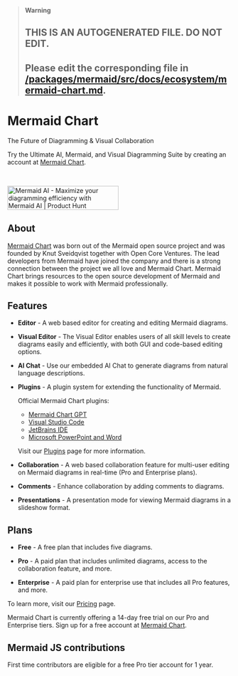 > **Warning**
>
> ## THIS IS AN AUTOGENERATED FILE. DO NOT EDIT.
>
> ## Please edit the corresponding file in [/packages/mermaid/src/docs/ecosystem/mermaid-chart.md](../../packages/mermaid/src/docs/ecosystem/mermaid-chart.md).

# Mermaid Chart

The Future of Diagramming & Visual Collaboration

Try the Ultimate AI, Mermaid, and Visual Diagramming Suite by creating an account at [Mermaid Chart](https://www.mermaidchart.com/app/sign-up).

<br />

<a href="https://www.producthunt.com/posts/mermaid-ai-2?embed=true&utm_source=badge-featured&utm_medium=badge&utm_souce=badge-mermaid&#0045;ai&#0045;2" target="_blank"><img src="https://api.producthunt.com/widgets/embed-image/v1/featured.svg?post_id=465568&theme=light" alt="Mermaid&#0032;AI - Maximize&#0032;your&#0032;diagramming&#0032;efficiency&#0032;with&#0032;Mermaid&#0032;AI | Product Hunt" style="width: 250px; height: 54px;" width="250" height="54" /></a>

## About

[Mermaid Chart](https://www.mermaidchart.com) was born out of the Mermaid open source project and was founded by Knut Sveidqvist together with Open Core Ventures. The lead developers from Mermaid have joined the company and there is a strong connection between the project we all love and Mermaid Chart. Mermaid Chart brings resources to the open source development of Mermaid and makes it possible to work with Mermaid professionally.

## Features

- **Editor** - A web based editor for creating and editing Mermaid diagrams.

- **Visual Editor** - The Visual Editor enables users of all skill levels to create diagrams easily and efficiently, with both GUI and code-based editing options.

- **AI Chat** - Use our embedded AI Chat to generate diagrams from natural language descriptions.

- **Plugins** - A plugin system for extending the functionality of Mermaid.

  Official Mermaid Chart plugins:

  - [Mermaid Chart GPT](https://chat.openai.com/g/g-1IRFKwq4G-mermaid-chart)
  - [Visual Studio Code](https://marketplace.visualstudio.com/items?itemName=MermaidChart.vscode-mermaid-chart)
  - [JetBrains IDE](https://plugins.jetbrains.com/plugin/23043-mermaid-chart)
  - [Microsoft PowerPoint and Word](https://appsource.microsoft.com/en-us/product/office/WA200006214?tab=Overview)

  Visit our [Plugins](https://www.mermaidchart.com/plugins) page for more information.

- **Collaboration** - A web based collaboration feature for multi-user editing on Mermaid diagrams in real-time (Pro and Enterprise plans).

- **Comments** - Enhance collaboration by adding comments to diagrams.

- **Presentations** - A presentation mode for viewing Mermaid diagrams in a slideshow format.

## Plans

- **Free** - A free plan that includes five diagrams.

- **Pro** - A paid plan that includes unlimited diagrams, access to the collaboration feature, and more.

- **Enterprise** - A paid plan for enterprise use that includes all Pro features, and more.

To learn more, visit our [Pricing](https://mermaidchart.com/pricing) page.

Mermaid Chart is currently offering a 14-day free trial on our Pro and Enterprise tiers. Sign up for a free account at [Mermaid Chart](https://www.mermaidchart.com/app/sign-up).

## Mermaid JS contributions

First time contributors are eligible for a free Pro tier account for 1 year.
